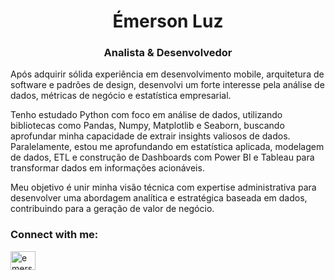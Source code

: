 <h1 align="center">Émerson Luz</h1>
<h3 align="center">Analista & Desenvolvedor</h3>

<p>Após adquirir sólida experiência em desenvolvimento mobile, arquitetura de software e padrões de design, desenvolvi um forte interesse pela análise de dados, métricas de negócio e estatística empresarial.</p>

<p>Tenho estudado Python com foco em análise de dados, utilizando bibliotecas como Pandas, Numpy, Matplotlib e Seaborn, buscando aprofundar minha capacidade de extrair insights valiosos de dados. Paralelamente, estou me aprofundando em estatística aplicada, modelagem de dados, ETL e construção de Dashboards com Power BI e Tableau para transformar dados em informações acionáveis.</p>

<p>Meu objetivo é unir minha visão técnica com expertise administrativa para desenvolver uma abordagem analítica e estratégica baseada em dados, contribuindo para a geração de valor de negócio.</p>

<h3 align="left">Connect with me:</h3>
<p align="left">
<a href="https://linkedin.com/in/emersonmluz" target="blank"><img align="center" src="https://raw.githubusercontent.com/rahuldkjain/github-profile-readme-generator/master/src/images/icons/Social/linked-in-alt.svg" alt="emersonmluz" height="30" width="40" /></a>
</p>
